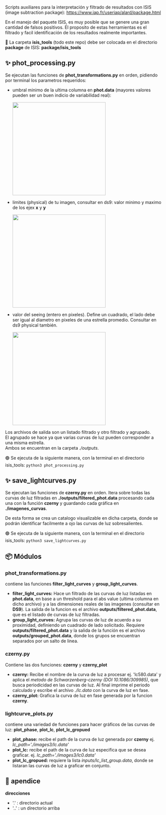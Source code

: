 Scripts auxiliares para la interpretación y filtrado de resultados con ISIS (image subtraction package): https://www.iap.fr/useriap/alard/package.html

En el manejo del paquete ISIS, es muy posible que se genere una gran cantidad de falsos positivos. El proposito de estas herramientas es el filtrado y facil identificación de los resultados realmente importantes.


📌 La carpeta **isis_tools** (todo este repo) debe ser colocada en el directorio **package** de ISIS: **package/isis_tools**


## ✨ phot_processing.py
Se ejecutan las funciones de **phot_transformations.py** en orden, pidiendo por terminal los parametros requeridos: 
* umbral minimo de la ultima columna en **phot.data** (mayores valores pueden ser un buen indicio de variabilidad real):
  
  <img src="https://github.com/user-attachments/assets/6387faf2-9eec-412b-935c-e301f6f2a9fb" width="300">
* limites (physical) de tu imagen, consultar en ds9: valor minimo y maximo de los ejex **x** y **y**
  
  <img src="https://github.com/user-attachments/assets/bb64f890-c3da-496f-a410-9c10565ea6d7" width="300">
* valor del seeing (entero en pixeles). Define un cuadrado, el lado debe ser igual al diametro en pixeles de una estrella promedio. Consultar en ds9 physical también.
  
  <img src="https://github.com/user-attachments/assets/2d2a9bc1-0298-4954-b064-24cea0630e1c" width="300">


Los archivos de salida son un listado filtrado y otro filtrado y agrupado. <br>
El agrupado se hace ya que varias curvas de luz pueden corresponder a una misma estrella. <br>
Ambos se encuentran en la carpeta _./outputs_.

🟢 Se ejecuta de la siguiente manera, con la terminal en el directorio isis_tools: `python3 phot_processing.py`

## ✨ save_lightcurves.py
Se ejecutan las funciones de **czerny.py** en orden.
Itera sobre todas las curvas de luz filtradas en **./outputs/filtered_phot.data** procesando cada una con la función **czerny** y guardando cada gráfica en **./imagenes_curvas**. 

De esta forma se crea un catalogo visualizable en dicha carpeta, donde se podrán identificar facilmente a ojo las curvas de luz sobresalientes.

  🟢 Se ejecuta de la siguiente manera, con la terminal en el directorio isis_tools: `python3 save_lightcurves.py`


## 📦️ Módulos

### phot_transformations.py
contiene las funciones **filter_light_curves** y **group_light_curves**. 
* **filter_light_curves:** Hace un filtrado de las curvas de luz listadas en **phot.data**, en base a un threshold para el abs value (ultima columna en dicho archivo) y a las dimensiones reales de las imagenes (consultar en **DS9**).
  La salida de la funcion es el archivo **outputs/filtered_phot.data**, que es el listado de curvas de luz filtradas.
* **group_light_curves:** Agrupa las curvas de luz de acuerdo a su proximidad, definiendo un cuadrado de lado solicitado.
  Requiere **outputs/filtered_phot.data** y la salida de la función es el archivo **outputs/grouped_phot.data**, donde los grupos se encuentran separados por un salto de linea.

### czerny.py
Contiene las dos funciones: **czerny** y **czerny_plot**
* **czerny:** Recibe el nombre de la curva de luz a procesar ej. 'lc580.data' y aplica el _metodo de Schwarzenberg-czerny (DOI 10.1086/309985)_, que busca periodicidad en las curvas de luz.
  Al final imprime el periodo calculado y escribe el archivo *./lc.data* con la curva de luz en fase.
*  **czerny_plot:** Grafica la curva de luz en fase generada por la funcion **czerny**.


### lightcurve_plots.py 
contiene una variedad de funciones para hacer gráficos de las curvas de luz: **plot_phase**, **plot_lc**, **plot_lc_gropued**
* **plot_phase:** recibe el path de la curva de luz generada por **czerny** ej. *lc_path='./images3/lc.data'*
* **plot_lc:** recibe el path de la curva de luz especifica que se desea graficar. ej. *lc_path='./images3/lc0.data'*
* **plot_lc_gropued:** requiere la lista *inputs/lc_list_group.data*, donde se listaran las curvas de luz a graficar en conjunto.
  

## 💬 apendice
**direcciones**
* '.' : directorio actual
* '..' : un directorio arriba
